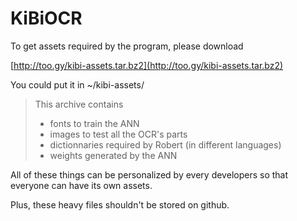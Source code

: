 KiBiOCR
===

To get assets required by the program, please download

[http://too.gy/kibi-assets.tar.bz2](http://too.gy/kibi-assets.tar.bz2)

You could put it in ~/kibi-assets/
> This archive contains
> * fonts to train the ANN
> * images to test all the OCR's parts
> * dictionnaries required by Robert (in different languages)
> * weights generated by the ANN

All of these things can be personalized by every developers so that
everyone can have its own assets.

Plus, these heavy files shouldn't be stored on github.

